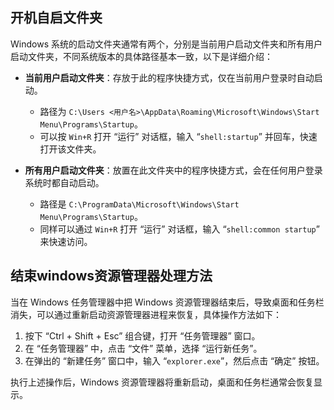 ## 开机自启文件夹

Windows 系统的启动文件夹通常有两个，分别是当前用户启动文件夹和所有用户启动文件夹，不同系统版本的具体路径基本一致，以下是详细介绍：

- **当前用户启动文件夹**：存放于此的程序快捷方式，仅在当前用户登录时自动启动。
  - 路径为 `C:\Users <用户名>\AppData\Roaming\Microsoft\Windows\Start Menu\Programs\Startup`。
  - 可以按 `Win+R` 打开 “运行” 对话框，输入 “`shell:startup`” 并回车，快速打开该文件夹。

- **所有用户启动文件夹**：放置在此文件夹中的程序快捷方式，会在任何用户登录系统时都自动启动。
  - 路径是 `C:\ProgramData\Microsoft\Windows\Start Menu\Programs\Startup`。
  - 同样可以通过 `Win+R` 打开 “运行” 对话框，输入 “`shell:common startup`” 来快速访问。


## 结束windows资源管理器处理方法

当在 Windows 任务管理器中把 Windows 资源管理器结束后，导致桌面和任务栏消失，可以通过重新启动资源管理器进程来恢复，具体操作方法如下：

1. 按下 “Ctrl + Shift + Esc” 组合键，打开 “任务管理器” 窗口。
2. 在 “任务管理器” 中，点击 “文件” 菜单，选择 “运行新任务”。
3. 在弹出的 “新建任务” 窗口中，输入 “`explorer.exe`”，然后点击 “确定” 按钮。

执行上述操作后，Windows 资源管理器将重新启动，桌面和任务栏通常会恢复显示。

